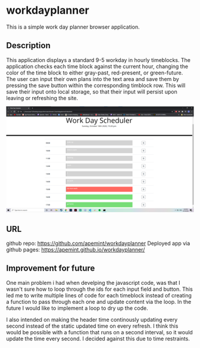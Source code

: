 # workdayplanner

This is a simple work day planner browser application.

## Description

This application displays a standard 9-5 workday in hourly timeblocks. The application checks each time block against the current hour, changing the color of the time block to either gray-past, red-present, or green-future. The user can input their own plans into the text area and save them by pressing the save button within the corresponding timblock row. This will save their input onto local storage, so that their input will persist upon leaving or refreshing the site.

![demo](./assets/appscrnshot.png)


## URL
github repo:
https://github.com/apemint/workdayplanner
Deployed app via github pages:
https://apemint.github.io/workdayplanner/


## Improvement for future

One main problem i had when develping the javascript code, was that I wasn't sure how to loop through the ids for each input field and button. This led me to write multiple lines of code for each timeblock instead of creating a function to pass through each one and update content via the loop. In the future I would like to implement a loop to dry up the code.

I also intended on making the header time continously updating every second instead of the static updated time on every refresh. I think this would be possible with a function that runs on a second interval, so it would update the time every second. I decided against this due to time restraints.
